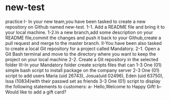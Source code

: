 # new-test
practice
I- In your new team,you have been tasked to create a new repository on Github named new-test.  1-1. Add a README file and bring it to your local machine.  1-2.In a new branch,add some description on your README file,commit the changes and push it back to your Github,create a pull request and merge to the master branch.  II-You have been also tasked to create a local Git repository for a project called Mandatory.  2-1. Open a Git Bash terminal and move to the directory where you want to keep the project on your local machine 2-2. Create a Git repository in the selected folder   III-In your Mandatory folder create scripts files that can  1-3 One (01) simple bash script to install package on the company server 2-3 One (01) script to add users Maria (uid 26743), Josua(uid 02496), Eden (uid 63750), Issa (10834)with their passwd set as friends 3-3 One (01) script to display the following statements to customers:             a- Hello,Welcome to Happy Gift!             b- Would like to add a gift card?              
